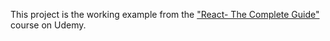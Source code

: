 This project is the working example from the ["React- The Complete Guide"](https://www.udemy.com/course/react-the-complete-guide-incl-redux/) course on Udemy. 